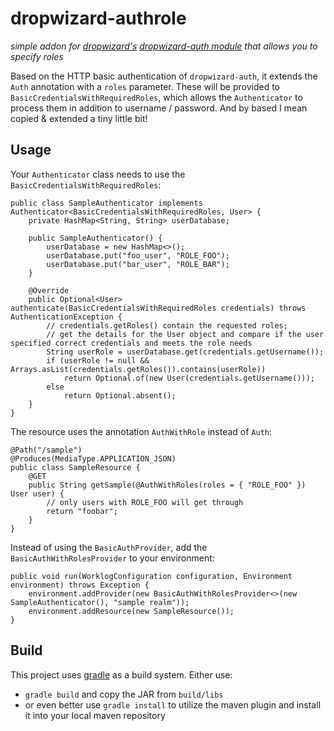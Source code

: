 dropwizard-authrole
===================

*simple addon for [dropwizard's](http://dropwizard.codahale.com) [dropwizard-auth module](http://dropwizard.codahale.com/manual/auth/) that allows you to specify roles*

Based on the HTTP basic authentication of `dropwizard-auth`, it extends the `Auth` annotation with a `roles` parameter. These will be provided to `BasicCredentialsWithRequiredRoles`, which allows the `Authenticator` to process them in addition to username / password.
And by based I mean copied & extended a tiny little bit!

Usage
-----

Your `Authenticator` class needs to use the `BasicCredentialsWithRequiredRoles`:

    public class SampleAuthenticator implements Authenticator<BasicCredentialsWithRequiredRoles, User> {
        private HashMap<String, String> userDatabase;

        public SampleAuthenticator() {
            userDatabase = new HashMap<>();
            userDatabase.put("foo_user", "ROLE_FOO");
            userDatabase.put("bar_user", "ROLE_BAR");
        }

        @Override
        public Optional<User> authenticate(BasicCredentialsWithRequiredRoles credentials) throws AuthenticationException {
            // credentials.getRoles() contain the requested roles;
            // get the details for the User object and compare if the user specified correct credentials and meets the role needs
            String userRole = userDatabase.get(credentials.getUsername());
            if (userRole != null && Arrays.asList(credentials.getRoles()).contains(userRole))
                return Optional.of(new User(credentials.getUsername()));
            else
                return Optional.absent();
        }
    }

The resource uses the annotation `AuthWithRole` instead of `Auth`:

    @Path("/sample")
    @Produces(MediaType.APPLICATION_JSON)
    public class SampleResource {
        @GET
        public String getSample(@AuthWithRoles(roles = { "ROLE_FOO" }) User user) {
            // only users with ROLE_FOO will get through
            return "foobar";
        }
    }

Instead of using the `BasicAuthProvider`, add the `BasicAuthWithRolesProvider` to your environment:

    public void run(WorklogConfiguration configuration, Environment environment) throws Exception {
        environment.addProvider(new BasicAuthWithRolesProvider<>(new SampleAuthenticator(), "sample realm"));
        environment.addResource(new SampleResource());
    }

Build
-----

This project uses [gradle](http://www.gradle.org) as a build system. Either use:
* `gradle build` and copy the JAR from `build/libs`
* or even better use `gradle install` to utilize the maven plugin and install it into your local maven repository